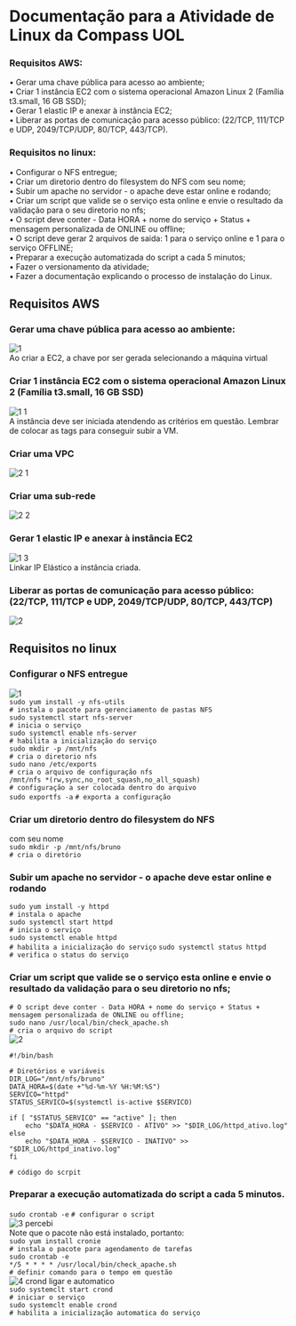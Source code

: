 # Documentação para a Atividade de Linux da Compass UOL

### Requisitos AWS:
• Gerar uma chave pública para acesso ao 
ambiente;  
• Criar 1 instância EC2 com o sistema 
operacional Amazon Linux 2 (Família t3.small, 
16 GB SSD);  
• Gerar 1 elastic IP e anexar à instância EC2;  
• Liberar as portas de comunicação para acesso público: (22/TCP, 111/TCP e UDP, 2049/TCP/UDP, 80/TCP, 443/TCP).  
### Requisitos no linux:
• Configurar o NFS entregue;  
• Criar um diretorio dentro do filesystem do NFS 
com seu nome;  
• Subir um apache no servidor - o apache deve 
estar online e rodando;  
• Criar um script que valide se o serviço esta 
online e envie o resultado da validação para o 
seu diretorio no nfs;  
• O script deve conter - Data HORA + nome do 
serviço + Status + mensagem personalizada de 
ONLINE ou offline;  
• O script deve gerar 2 arquivos de saida: 1 para o 
serviço online e 1 para o serviço OFFLINE;  
• Preparar a execução automatizada do script a 
cada 5 minutos;    
• Fazer o versionamento da atividade;  
• Fazer a documentação explicando o processo de 
instalação do Linux.  

## Requisitos AWS
### Gerar uma chave pública para acesso ao ambiente:
![1](https://github.com/user-attachments/assets/01a9dac1-54a6-4936-aeb3-28e52e3d32ea)  
Ao criar a EC2, a chave por ser gerada selecionando a máquina virtual  
### Criar 1 instância EC2 com o sistema operacional Amazon Linux 2 (Família t3.small, 16 GB SSD)    
![1 1](https://github.com/user-attachments/assets/d8db5528-59a9-448f-a1c5-5d1d3923c695)  
A instância deve ser iniciada atendendo as critérios em questão. Lembrar de colocar as tags para conseguir subir a VM.  
### Criar uma VPC  
![2 1](https://github.com/user-attachments/assets/388c7df6-b518-4e0d-9b3d-bcd947aa163e)  
### Criar uma sub-rede  
![2 2](https://github.com/user-attachments/assets/5b4537b8-9fc0-4274-a13f-8c9344879ebd)  
### Gerar 1 elastic IP e anexar à instância EC2  
![1 3](https://github.com/user-attachments/assets/268cfefe-689f-43c9-81f5-8bfd417410c0)  
Linkar IP Elástico a instância criada.  
### Liberar as portas de comunicação para acesso público: (22/TCP, 111/TCP e UDP, 2049/TCP/UDP, 80/TCP, 443/TCP)  
![2](https://github.com/user-attachments/assets/182cc910-6039-4b56-b31d-0f5b692f6bf2)  

## Requisitos no linux  
### Configurar o NFS entregue  
![1](https://github.com/user-attachments/assets/e0b227ff-dc67-4b09-9119-08046ff71f12)  
`sudo yum install -y nfs-utils`  
`# instala o pacote para gerenciamento de pastas NFS`  
`sudo systemctl start nfs-server`  
`# inicia o serviço`  
`sudo systemctl enable nfs-server`  
`# habilita a inicialização do serviço`  
`sudo mkdir -p /mnt/nfs`  
`# cria o diretorio nfs`  
`sudo nano /etc/exports`  
`# cria o arquivo de configuração nfs`  
`/mnt/nfs *(rw,sync,no_root_squash,no_all_squash)`  
`# configuração a ser colocada dentro do arquivo`  
`sudo exportfs -a`
`# exporta a configuração`  
### Criar um diretorio dentro do filesystem do NFS 
com seu nome  
`sudo mkdir -p /mnt/nfs/bruno`  
`# cria o diretório`  
### Subir um apache no servidor - o apache deve estar online e rodando
`sudo yum install -y httpd`  
`# instala o apache`  
`sudo systemctl start httpd`  
`# inicia o serviço`  
`sudo systemctl enable httpd`  
`# habilita a inicialização do serviço`
`sudo systemctl status httpd`  
`# verifica o status do serviço`  
### Criar um script que valide se o serviço esta online e envie o resultado da validação para o seu diretorio no nfs;
`# O script deve conter - Data HORA + nome do serviço + Status + mensagem personalizada de ONLINE ou offline;`  
`sudo nano /usr/local/bin/check_apache.sh`  
`# cria o arquivo do script`  
![2](https://github.com/user-attachments/assets/04ba5468-3595-4107-bae6-e9ddaddb951f)  
```
#!/bin/bash

# Diretórios e variáveis
DIR_LOG="/mnt/nfs/bruno"
DATA_HORA=$(date +"%d-%m-%Y %H:%M:%S")
SERVICO="httpd"
STATUS_SERVICO=$(systemctl is-active $SERVICO)

if [ "$STATUS_SERVICO" == "active" ]; then
    echo "$DATA_HORA - $SERVICO - ATIVO" >> "$DIR_LOG/httpd_ativo.log"
else
    echo "$DATA_HORA - $SERVICO - INATIVO" >> "$DIR_LOG/httpd_inativo.log"
fi
```    
`# código do scrpit`  
### Preparar a execução automatizada do script a cada 5 minutos. 
`sudo crontab -e`
`# configurar o script`  
![3 percebi](https://github.com/user-attachments/assets/43dd2517-43ea-4672-93b5-8d8292230686)  
Note que o pacote não está instalado, portanto:  
`sudo yum install cronie`  
`# instala o pacote para agendamento de tarefas`  
`sudo crontab -e`  
`*/5 * * * * /usr/local/bin/check_apache.sh`  
`# definir comando para o tempo em questão`  
![4 crond ligar e automatico](https://github.com/user-attachments/assets/b262a07f-2dac-41db-9326-36f869f05c5f)  
`sudo systemclt start crond`  
`# iniciar o serviço`  
`sudo systemclt enable crond`  
`# habilita a inicialização automatica do serviço`  



